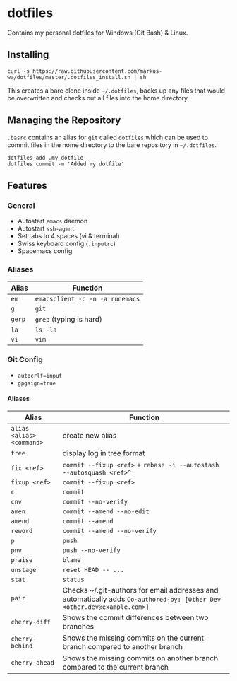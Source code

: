# dotfiles

Contains my personal dotfiles for Windows (Git Bash) & Linux.

## Installing

	curl -s https://raw.githubusercontent.com/markus-wa/dotfiles/master/.dotfiles_install.sh | sh	

This creates a bare clone inside `~/.dotfiles`, backs up any files that would be overwritten and checks out all files into the home directory.

## Managing the Repository

`.basrc` contains an alias for `git` called `dotfiles` which can be used to commit files in the home directory to the bare repository in `~/.dotfiles`.

	dotfiles add .my_dotfile
	dotfiles commit -m 'Added my dotfile'

## Features

### General

- Autostart `emacs` daemon
- Autostart `ssh-agent`
- Set tabs to 4 spaces (vi & terminal)
- Swiss keyboard config (`.inputrc`)
- Spacemacs config

### Aliases

|Alias|Function|
|-|-|
|`em`|`emacsclient -c -n -a runemacs`|
|`g`|`git`|
|`gerp`|`grep` (typing is hard)|
|`la`|`ls -la`|
|`vi`|`vim`|

### Git Config

- `autocrlf=input`
- `gpgsign=true`

#### Aliases

|Alias|Function|
|-|-|
|`alias <alias> <command>`|create new alias|
|`tree`|display log in tree format|
|`fix <ref>`|`commit --fixup <ref>` + `rebase -i --autostash --autosquash <ref>^`|
|`fixup <ref>`|`commit --fixup <ref>`|
|`c`|`commit`|
|`cnv`|`commit --no-verify`|
|`amen`|`commit --amend --no-edit`|
|`amend`|`commit --amend`|
|`reword`|`commit --amend --no-verify`|
|`p`|`push`|
|`pnv`|`push --no-verify`|
|`praise`|`blame`|
|`unstage`|`reset HEAD -- ...`|
|`stat`|`status`|
|`pair`|Checks ~/.git-authors for email addresses and automatically adds `Co-authored-by: [Other Dev <other.dev@example.com>]`|
|`cherry-diff`|Shows the commit differences between two branches|
|`cherry-behind`|Shows the missing commits on the current branch compared to another branch|
|`cherry-ahead`|Shows the missing commits on another branch compared to the current branch|
